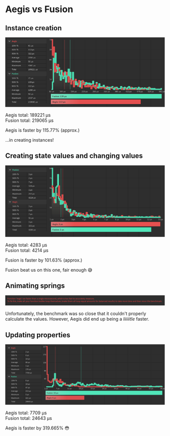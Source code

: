 # Aegis vs Fusion

## Instance creation

<img src="../media/new-instance-benchmark.png"/>

Aegis total: 189221 µs\
Fusion total: 219065 µs

Aegis is faster by 115.77% (approx.)

...in creating instances!

## Creating state values and changing values

<img src="../media/state-benchmark.png"/>

Aegis total: 4283 µs\
Fusion total: 4214 µs

Fusion is faster by 101.63% (approx.)

Fusion beat us on this one, fair enough 😅

## Animating springs

<img src="../media/spring-benchmark.png"/>

Unfortunately, the benchmark was so close that it couldn't properly calculate the values. However, Aegis did end up being a _liiiiitle_ faster.

## Updating properties

<img src="../media/update-props-benchmark.png"/>

Aegis total: 7709 µs\
Fusion total: 24643 µs

Aegis is faster by 319.665% 😳
